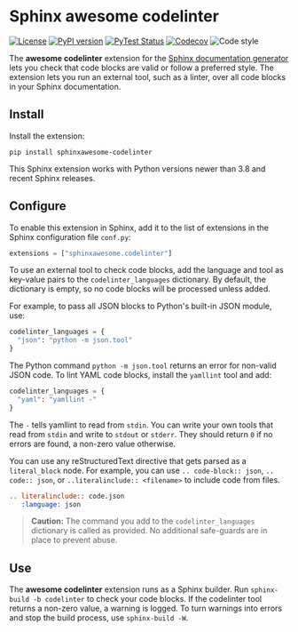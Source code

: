 # Sphinx awesome codelinter

[![License](https://img.shields.io/github/license/kai687/sphinxawesome-codelinter?color=blue&style=for-the-badge)](https://github.com/kai687/sphinxawesome-codelinter/blob/master/LICENSE)
[![PyPI version](https://img.shields.io/pypi/v/sphinxawesome-codelinter?style=for-the-badge)](https://pypi.org/project/sphinxawesome-codelinter)
[![PyTest Status](https://img.shields.io/github/workflow/status/kai687/sphinxawesome-codelinter/Run%20unit%20tests%20against%20different%20versions%20of%20Python?label=tests&style=for-the-badge)](https://github.com/kai687/sphinxawesome-codelinter/actions?query=workflow%3A%22Run+unit+tests%22)
[![Codecov](https://img.shields.io/codecov/c/gh/kai687/sphinxawesome-codelinter?style=for-the-badge)](https://codecov.io/gh/kai687/sphinxawesome-codelinter)
![Code style](https://img.shields.io/badge/Code%20Style-Black-000000?style=for-the-badge)

The **awesome codelinter** extension for the
[Sphinx documentation generator](https://www.sphinx-doc.org) lets you check that code
blocks are valid or follow a preferred style. The extension lets you run an external
tool, such as a linter, over all code blocks in your Sphinx documentation.

## Install

Install the extension:

```console
pip install sphinxawesome-codelinter
```

This Sphinx extension works with Python versions newer than 3.8 and recent Sphinx
releases.

## Configure

To enable this extension in Sphinx, add it to the list of extensions in the Sphinx
configuration file `conf.py`:

```python
extensions = ["sphinxawesome.codelinter"]
```

To use an external tool to check code blocks, add the language and tool as key-value
pairs to the `codelinter_languages` dictionary. By default, the dictionary is empty, so
no code blocks will be processed unless added.

For example, to pass all JSON blocks to Python's built-in JSON module, use:

```python
codelinter_languages = {
  "json": "python -m json.tool"
}
```

The Python command `python -m json.tool` returns an error for non-valid JSON code. To
lint YAML code blocks, install the `yamllint` tool and add:

```python
codelinter_languages = {
  "yaml": "yamllint -"
}
```

The `-` tells yamllint to read from `stdin`. You can write your own tools that read from
`stdin` and write to `stdout` or `stderr`. They should return `0` if no errors are
found, a non-zero value otherwise.

You can use any reStructuredText directive that gets parsed as a `literal_block` node.
For example, you can use `.. code-block:: json`, `.. code:: json`, or
`..literalinclude:: <filename>` to include code from files.

```rst
.. literalinclude:: code.json
   :language: json
```

> **Caution:** The command you add to the `codelinter_languages` dictionary is called as
> provided. No additional safe-guards are in place to prevent abuse.

## Use

The **awesome codelinter** extension runs as a Sphinx builder. Run
`sphinx-build -b codelinter` to check your code blocks. If the codelinter tool returns a
non-zero value, a warning is logged. To turn warnings into errors and stop the build
process, use `sphinx-build -W`.

